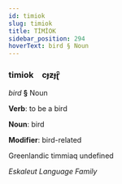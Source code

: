 ```yaml
---
id: timiok
slug: timiok
title: TİMİOK
sidebar_position: 294
hoverText: bird § Noun
---
```


### timiok&emsp;<span kind="abugida">cɟƶɟɽ̑</span>

*bird* **§** Noun

**Verb**: to be a bird

**Noun**: bird

**Modifier**: bird-related

Greenlandic timmiaq undefined

*Eskaleut Language Family*